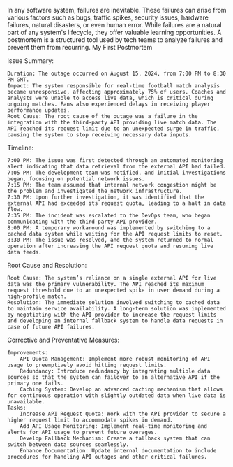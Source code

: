 In any software system, failures are inevitable. These failures can arise from various factors such as bugs, traffic spikes, security issues, hardware failures, natural disasters, or even human error. While failures are a natural part of any system's lifecycle, they offer valuable learning opportunities. A postmortem is a structured tool used by tech teams to analyze failures and prevent them from recurring.
My First Postmortem

Issue Summary:

    Duration: The outage occurred on August 15, 2024, from 7:00 PM to 8:30 PM GMT.
    Impact: The system responsible for real-time football match analysis became unresponsive, affecting approximately 75% of users. Coaches and analysts were unable to access live data, which is critical during ongoing matches. Fans also experienced delays in receiving player performance updates.
    Root Cause: The root cause of the outage was a failure in the integration with the third-party API providing live match data. The API reached its request limit due to an unexpected surge in traffic, causing the system to stop receiving necessary data inputs.

Timeline:

    7:00 PM: The issue was first detected through an automated monitoring alert indicating that data retrieval from the external API had failed.
    7:05 PM: The development team was notified, and initial investigations began, focusing on potential network issues.
    7:15 PM: The team assumed that internal network congestion might be the problem and investigated the network infrastructure.
    7:30 PM: Upon further investigation, it was identified that the external API had exceeded its request quota, leading to a halt in data flow.
    7:35 PM: The incident was escalated to the DevOps team, who began communicating with the third-party API provider.
    8:00 PM: A temporary workaround was implemented by switching to a cached data system while waiting for the API request limits to reset.
    8:30 PM: The issue was resolved, and the system returned to normal operation after increasing the API request quota and resuming live data feeds.

Root Cause and Resolution:

    Root Cause: The system’s reliance on a single external API for live data was the primary vulnerability. The API reached its maximum request threshold due to an unexpected spike in user demand during a high-profile match.
    Resolution: The immediate solution involved switching to cached data to maintain service availability. A long-term solution was implemented by negotiating with the API provider to increase the request limits and developing an internal fallback system to handle data requests in case of future API failures.

Corrective and Preventative Measures:

    Improvements:
        API Quota Management: Implement more robust monitoring of API usage to preemptively avoid hitting request limits.
        Redundancy: Introduce redundancy by integrating multiple data sources so that the system can failover to an alternative API if the primary one fails.
        Caching System: Develop an advanced caching mechanism that allows for continuous operation with slightly outdated data when live data is unavailable.
    Tasks:
        Increase API Request Quota: Work with the API provider to secure a higher request limit to accommodate spikes in demand.
        Add API Usage Monitoring: Implement real-time monitoring and alerts for API usage to prevent future overages.
        Develop Fallback Mechanism: Create a fallback system that can switch between data sources seamlessly.
        Enhance Documentation: Update internal documentation to include procedures for handling API outages and other critical failures.